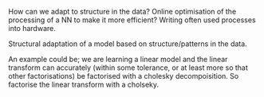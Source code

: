How can we adapt to structure in the data?
Online optimisation of the processing of a NN to make it more efficient? Writing often used processes into hardware.

Structural adaptation of a model based on structure/patterns in the data.

An example could be; we are learning a linear model and the linear transform can accurately (within some tolerance, or at least more so that other factorisations) be factorised with a cholesky decompoisition. So factorise the linear transform with a cholseky.

<!-- Problem this runs into is 'over' specialisation? What if we were wrong? How can we undo the decision? -->
